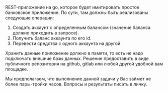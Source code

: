 REST-приложение на go, которое будет имитировать простое банковское приложение. По сути, там должны быть реализованы следующие операции:

1. Создать аккаунт с определенным балансом (значение баланса должно приходить в запросе).
2. Получить баланс аккаунта по его id.
3. Перевести средства с одного аккаунта на другой.

Хранить данные приложение должно в памяти, то есть не надо подключать внешние базы данных. Решение предоставить в виде публичного репозитория на github, gitlab или любой другой удобной вам площадке.

Мы предполагаем, что выполнение данной задачи у Вас займет не более пары-тройки часов.
Вопросы и результаты писать в личку.